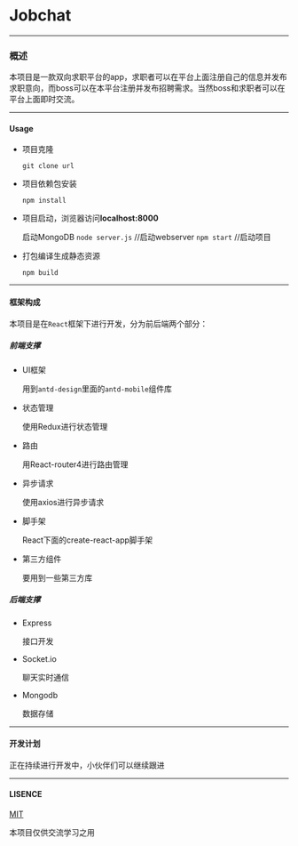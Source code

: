 # Jobchat
---  
### 概述
本项目是一款双向求职平台的app，求职者可以在平台上面注册自己的信息并发布求职意向，而boss可以在本平台注册并发布招聘需求。当然boss和求职者可以在平台上面即时交流。

---
#### Usage

- 项目克隆

  `git clone url`
- 项目依赖包安装

  `npm install`
- 项目启动，浏览器访问**localhost:8000**
  
  启动MongoDB
  `node server.js` //启动webserver
  `npm start` //启动项目
- 打包编译生成静态资源

  `npm build`

---
#### 框架构成
本项目是在`React`框架下进行开发，分为前后端两个部分：

##### 前端支撑

- UI框架

  用到`antd-design`里面的`antd-mobile`组件库
- 状态管理

  使用Redux进行状态管理
- 路由

  用React-router4进行路由管理
- 异步请求

  使用axios进行异步请求
- 脚手架

  React下面的create-react-app脚手架
- 第三方组件

  要用到一些第三方库

##### 后端支撑

- Express

	接口开发
- Socket.io

	聊天实时通信
- Mongodb

	数据存储

---
#### 开发计划
正在持续进行开发中，小伙伴们可以继续跟进

---
#### LISENCE

[MIT](https://opensource.org/licenses/MIT)

本项目仅供交流学习之用







 



